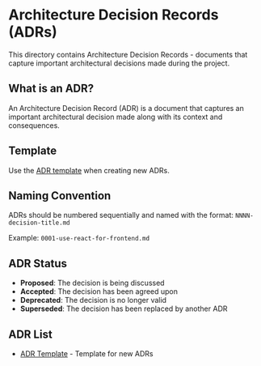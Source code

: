 # Architecture Decision Records (ADRs)

This directory contains Architecture Decision Records - documents that capture important architectural decisions made during the project.

## What is an ADR?

An Architecture Decision Record (ADR) is a document that captures an important architectural decision made along with its context and consequences.

## Template

Use the [ADR template](./template.md) when creating new ADRs.

## Naming Convention

ADRs should be numbered sequentially and named with the format: `NNNN-decision-title.md`

Example: `0001-use-react-for-frontend.md`

## ADR Status

- **Proposed**: The decision is being discussed
- **Accepted**: The decision has been agreed upon
- **Deprecated**: The decision is no longer valid
- **Superseded**: The decision has been replaced by another ADR

## ADR List

- [ADR Template](./template.md) - Template for new ADRs